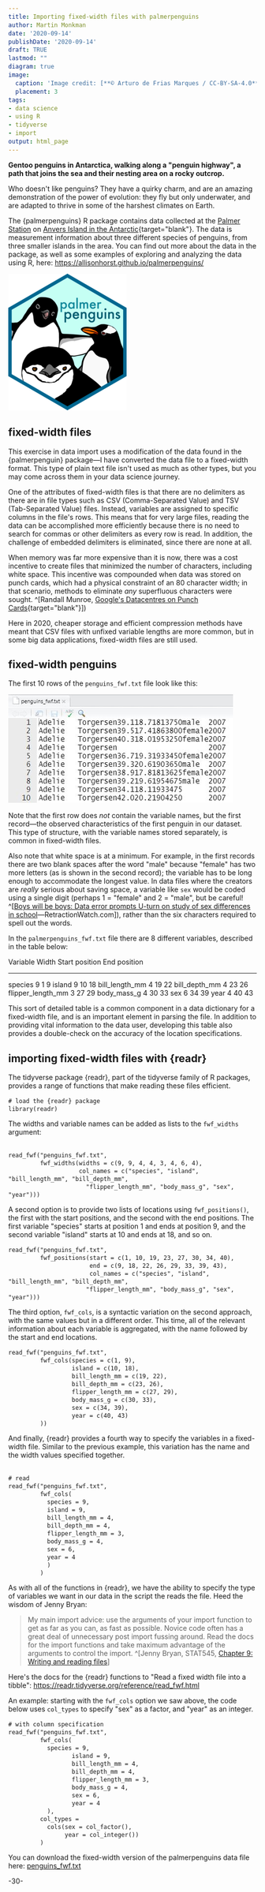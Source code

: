 ```yaml
---
title: Importing fixed-width files with palmerpenguins
author: Martin Monkman
date: '2020-09-14'
publishDate: '2020-09-14'
draft: TRUE
lastmod: ""
diagram: true
image:
  caption: 'Image credit: [**© Arturo de Frias Marques / CC-BY-SA-4.0**](https://en.wikipedia.org/wiki/Gentoo_penguin#/media/File:Gentoo_Penguin_AdF.jpg)'
  placement: 3
tags:
- data science
- using R
- tidyverse
- import
output: html_page
---
```


__Gentoo penguins in Antarctica, walking along a "penguin highway", a path that joins the sea and their nesting area on a rocky outcrop.__


Who doesn't like penguins? They have a quirky charm, and are an amazing demonstration of the power of evolution: they fly but only underwater, and are adapted to thrive in some of the harshest climates on Earth.

The {palmerpenguins} R package contains data collected at the [Palmer Station](https://www.usap.gov/videoclipsandmaps/palwebcam.cfm) on [Anvers Island in the Antarctic](https://www.openstreetmap.org/search?query=palmer%20road#map=16/-64.7741/-64.0503){target="blank"}. The data is measurement information about three different species of penguins, from three smaller islands in the area. You can find out more about the data in the package, as well as some examples of exploring and analyzing the data using R, here: https://allisonhorst.github.io/palmerpenguins/ 

![palmerpenguins](logo.png)

## fixed-width files

This exercise in data import uses a modification of the data found in the {palmerpenguin} package—I have converted the data file to a fixed-width format. This type of plain text file isn't used as much as other types, but you may come across them in your data science journey. 

One of the attributes of fixed-width files is that there are no delimiters as there are in file types such as CSV (Comma-Separated Value) and TSV (Tab-Separated Value) files. Instead, variables are assigned to specific columns in the file's rows. This means that for very large files, reading the data can be accomplished more efficiently because there is no need to search for commas or other delimiters as every row is read. In addition, the challenge of embedded delimiters is eliminated, since there are none at all.

When memory was far more expensive than it is now, there was a cost incentive to create files that minimized the number of characters, including white space. This incentive was compounded when data was stored on punch cards, which had a physical constraint of an 80 character width; in that scenario, methods to eliminate _any_ superfluous characters were sought. ^[Randall Munroe, [Google's Datacentres on Punch Cards](https://what-if.xkcd.com/63/){target="blank"}])

Here in 2020, cheaper storage and efficient compression methods have meant that CSV files with unfixed variable lengths are more common, but in some big data applications, fixed-width files are still used.


## fixed-width penguins

The first 10 rows of the `penguins_fwf.txt` file look like this:

![penguins_fwf.txt](penguins_10rows.JPG)

Note that the first row does _not_ contain the variable names, but the first record—the observed characteristics of the first penguin in our dataset. This type of structure, with the variable names stored separately, is common in fixed-width files.

Also note that white space is at a minimum. For example, in the first records there are two blank spaces after the word "male" because "female" has two more letters (as is shown in the second record); the variable has to be long enough to accommodate the longest value. In data files where the creators are _really_ serious about saving space, a variable like `sex` would be coded using a single digit (perhaps 1 = "female" and 2 = "male", but be careful! ^[[Boys will be boys: Data error prompts U-turn on study of sex differences in school](https://retractionwatch.com/2017/10/17/boys-will-boys-data-error-prompts-u-turn-study-sex-differences-school/)—RetractionWatch.com]), rather than the six characters required to spell out the words.


In the `palmerpenguins_fwf.txt` file there are 8 different variables, described in the table below:

Variable           Width   Start position   End position
--------           -----   --------------   ------------
species            9       1                9
island             9       10               18
bill_length_mm     4       19               22
bill_depth_mm      4       23               26
flipper_length_mm  3       27               29
body_mass_g        4       30               33
sex                6       34               39
year               4       40               43

This sort of detailed table is a common component in a data dictionary for a fixed-width file, and is an important element in parsing the file. In addition to providing vital information to the data user, developing this table also provides a double-check on the accuracy of the location specifications.



## importing fixed-width files with {readr} 

The tidyverse package {readr}, part of the tidyverse family of R packages, provides a range of functions that make reading these files efficient.

```{r}
# load the {readr} package
library(readr)
```


The widths and variable names can be added as lists to the `fwf_widths` argument:

```{r message=FALSE, error=FALSE, warning=FALSE}

read_fwf("penguins_fwf.txt",
         fwf_widths(widths = c(9, 9, 4, 4, 3, 4, 6, 4),
                    col_names = c("species", "island", "bill_length_mm", "bill_depth_mm",
                      "flipper_length_mm", "body_mass_g", "sex", "year")))

```

A second option is to provide two lists of locations using `fwf_positions()`, the first with the start positions, and the second with the end positions. The first variable "species" starts at position 1 and ends at position 9, and the second variable "island" starts at 10 and ends at 18, and so on.


```{r message=FALSE, error=FALSE, warning=FALSE}
read_fwf("penguins_fwf.txt",
         fwf_positions(start = c(1, 10, 19, 23, 27, 30, 34, 40),
                       end = c(9, 18, 22, 26, 29, 33, 39, 43),
                       col_names = c("species", "island", "bill_length_mm", "bill_depth_mm",
                      "flipper_length_mm", "body_mass_g", "sex", "year")))

```


The third option, `fwf_cols`, is a syntactic variation on the second approach, with the same values but in a different order. This time, all of the relevant information about each variable is aggregated, with the name followed by the start and end locations.

```{r message=FALSE, error=FALSE, warning=FALSE}
read_fwf("penguins_fwf.txt",
         fwf_cols(species = c(1, 9),
                  island = c(10, 18),
                  bill_length_mm = c(19, 22),
                  bill_depth_mm = c(23, 26),
                  flipper_length_mm = c(27, 29),
                  body_mass_g = c(30, 33),
                  sex = c(34, 39),
                  year = c(40, 43)
         ))

```

And finally, {readr} provides a fourth way to specify the variables in a fixed-width file. Similar to the previous example, this variation has the name and the width values specified together.

```{r message=FALSE, error=FALSE, warning=FALSE}

# read 
read_fwf("penguins_fwf.txt", 
         fwf_cols(
           species = 9,
           island = 9,
           bill_length_mm = 4,
           bill_depth_mm = 4,
           flipper_length_mm = 3,
           body_mass_g = 4,
           sex = 6,
           year = 4
           )
         )

```

As with all of the functions in {readr}, we have the ability to specify the type of variables we want in our data in the script the reads the file. Heed the wisdom of Jenny Bryan:

> My main import advice: use the arguments of your import function to get as far as you can, as fast as possible. Novice code often has a great deal of unnecessary post import fussing around. Read the docs for the import functions and take maximum advantage of the arguments to control the import. ^[Jenny Bryan, STAT545, [Chapter 9: Writing and reading files](https://stat545.com/import-export.html)]

Here's the docs for the {readr} functions to "Read a fixed width file into a tibble": https://readr.tidyverse.org/reference/read_fwf.html 


An example: starting with the `fwf_cols` option we saw above, the code below uses `col_types` to specify "sex" as a factor, and "year" as an integer.

```{r message=FALSE, error=FALSE, warning=FALSE}
# with column specification
read_fwf("penguins_fwf.txt", 
         fwf_cols(
           species = 9, 
                  island = 9,
                  bill_length_mm = 4,
                  bill_depth_mm = 4,
                  flipper_length_mm = 3,
                  body_mass_g = 4,
                  sex = 6,
                  year = 4
           ),
         col_types =
           cols(sex = col_factor(),
                year = col_integer())
         )
```



You can download the fixed-width version of the palmerpenguins data file here: [penguins_fwf.txt](https://drive.google.com/file/d/1_TaotqgmiQqw0fShrEKueU5nM_RkuHbp/view?usp=sharing)


-30-